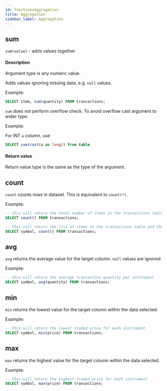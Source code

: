 ```yaml
---
id: functionsAggregation
title: Aggregation
sidebar_label: Aggregation
---
```


## sum
`sum(value)` - adds values together 

#### Description

Argument type is any numeric value.

Adds values ignoring missing data, e.g. `null` values. 

Example:
```sql
SELECT item, sum(quantity) FROM transactions;
```

`sum` does not perform overflow check. To avoid overflow cast argument to wider type:

Example:

For INT `a` column, use

```sql
SELECT sum(cast(a as long)) from table
```  

#### Return value

Return value type is the same as the type of the argument.

## count
`count` counts rows in dataset. This is equivalent to `count(*)`. 

Example:
```sql
-- this will return the total number of items in the transactions table
SELECT count() FROM transactions;

-- this will return the list of items in the transactions table and the number of transactions for each symbol
SELECT symbol, count() FROM transactions;
```

## avg
`avg` returns the average value for the target column. `null` values are ignored.

Example:
```sql
-- this will return the average transaction quantity per instrument
SELECT symbol, avg(quantity) FROM transactions;
```
## min
`min` returns the lowest value for the target column within the data selected.

Example:
```sql
-- this will return the lowest traded price for each instrument
SELECT symbol, min(price) FROM transactions;
```

## max
`max` returns the highest value for the target column within the data selected.

Example:
```sql
-- this will return the highest traded price for each instrument
SELECT symbol, max(price) FROM transactions;
```
